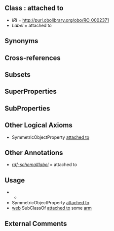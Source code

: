 
## Class : attached to

 * *IRI* = http://purl.obolibrary.org/obo/RO_0002371
 * *Label* = attached to

## Synonyms


## Cross-references


## Subsets


## SuperProperties


## SubProperties


## Other Logical Axioms

 * SymmetricObjectProperty [attached to](../../RO/71/RO_0002371.md)

## Other Annotations

 * *[rdf-schema#label](../../el/rdf-schema#label.md)* = attached to

## Usage

 * -
 * SymmetricObjectProperty [attached to](../../RO/71/RO_0002371.md)
 * [web](../../CEPH/80/CEPH_0000280.md) SubClassOf [attached to](../../RO/71/RO_0002371.md) some [arm](../../CEPH/15/CEPH_0000015.md)

## External Comments

